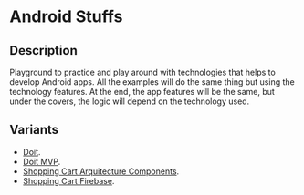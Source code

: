 # Android Stuffs

## Description

Playground to practice and play around with technologies that helps to develop Android apps. All the examples will do the same thing but using the technology features. At the end, the app features will be the same, but under the covers, the logic will depend on the technology used.

## Variants

- [Doit](https://github.com/frederickcxa/android-stuffs/tree/master/doit).
- [Doit MVP](https://github.com/frederickcxa/android-stuffs/tree/master/doit-mvp).
- [Shopping Cart Arquitecture Components](https://github.com/frederickcxa/android-stuffs/tree/master/shopping-cart-ac).
- [Shopping Cart Firebase](https://github.com/frederickcxa/android-stuffs/tree/master/shopping-cart-firebase).
